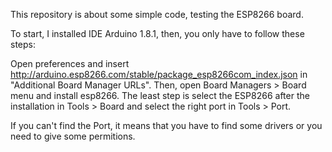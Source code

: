 This repository is about some simple code, testing the ESP8266 board.

To start, I installed IDE Arduino 1.8.1, then, you only have to follow these steps:

Open preferences and insert http://arduino.esp8266.com/stable/package_esp8266com_index.json in "Additional Board Manager URLs".
Then, open Board Managers > Board menu and install esp8266.
The least step is select the ESP8266 after the installation in Tools > Board and select the right port in Tools > Port.

If you can't find the Port, it means that you have to find some drivers or you need to give some permitions.
